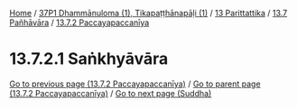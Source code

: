 
[Home](/) / [37P1 Dhammānuloma (1), Tikapaṭṭhānapāḷi (1)](../../../../37P1.md) / [13 Parittattika](../../../13.md) / [13.7 Pañhāvāra](../../13.7.md) / [13.7.2 Paccayapaccanīya](../13.7.2.md)

# 13.7.2.1 Saṅkhyāvāra


[Go to previous page (13.7.2 Paccayapaccanīya)](../13.7.2.md) / [Go to parent page (13.7.2 Paccayapaccanīya)](../13.7.2.md) / [Go to next page (Suddha)](13.7.2.1/Suddha.md)


